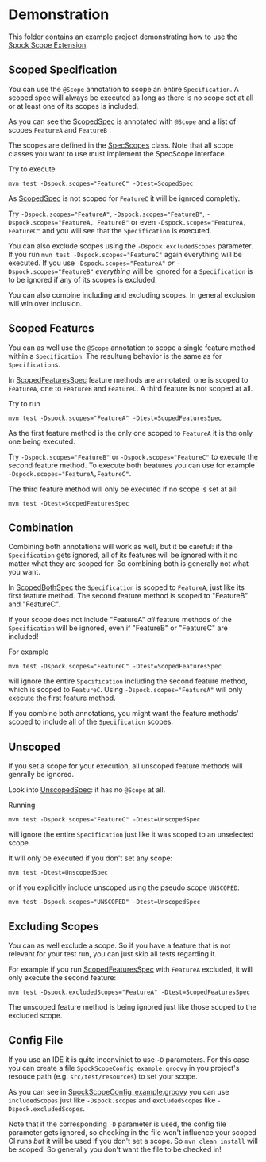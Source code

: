 Demonstration
=============

This folder contains an example project demonstrating how to use the [Spock Scope Extension](https://github.com/mkutz/spock-scope-extension).

Scoped Specification
--------------------

You can use the `@Scope` annotation to scope an entire `Specification`. A scoped spec will always be executed as long as there is no scope set at all or at least one of its scopes is included.

As you can see the [ScopedSpec](https://github.com/mkutz/spock-scope-extension/blob/master/demonstration/src/test/groovy/de/assertagile/demonstration/ScopedSpec.groovy) is annotated with `@Scope` and a list of scopes `FeatureA` and `FeatureB` .

The scopes are defined in the [SpecScopes](https://github.com/mkutz/spock-scope-extension/blob/master/demonstration/src/test/groovy/de/assertagile/demonstration/SpecScopes.groovy) class. Note that all scope classes you want to use must implement the SpecScope interface.

Try to execute
```
mvn test -Dspock.scopes="FeatureC" -Dtest=ScopedSpec
```
As [ScopedSpec](https://github.com/mkutz/spock-scope-extension/blob/master/demonstration/src/test/groovy/de/assertagile/demonstration/ScopedSpec.groovy) is not scoped for `FeatureC` it will be ignroed completly.

Try `-Dspock.scopes="FeatureA"`, `-Dspock.scopes="FeatureB"`, `-Dspock.scopes="FeatureA, FeatureB"` or even  `-Dspock.scopes="FeatureA, FeatureC"` and you will see that the `Specification` is executed.


You can also exclude scopes using the `-Dspock.excludedScopes` parameter. If you run `mvn test -Dspock.scopes="FeatureC"` again everything will be executed. If you use `-Dspock.scopes="FeatureA"` *or* `-Dspock.scopes="FeatureB"` *everything* will be ignored for a `Specification` is to be ignored if any of its scopes is excluded.

You can also combine including and excluding scopes. In general exclusion will win over inclusion.

Scoped Features
---------------

You can as well use the `@Scope` annotation to scope a single feature method within a `Specification`. The resultung behavior is the same as for `Specification`s.

In [ScopedFeaturesSpec](https://github.com/mkutz/spock-scope-extension/blob/master/demonstration/src/test/groovy/de/assertagile/demonstration/ScopedFeaturesSpec.groovy) feature methods are annotated: one is scoped to `FeatureA`, one to `FeatureB` and `FeatureC`. A third feature is not scoped at all.

Try to run
```
mvn test -Dspock.scopes="FeatureA" -Dtest=ScopedFeaturesSpec
```
As the first feature method is the only one scoped to `FeatureA` it is the only one being executed.

Try `-Dspock.scopes="FeatureB"` or `-Dspock.scopes="FeatureC"` to execute the second feature method. To execute both beatures you can use for example `-Dspock.scopes="FeatureA,FeatureC"`.

The third feature method will only be executed if no scope is set at all:
```
mvn test -Dtest=ScopedFeaturesSpec
```

Combination
-----------

Combining both annotations will work as well, but it be careful: if the `Specification` gets ignored, all of its features will be ignored with it no matter what they are scoped for. So combining both is generally not what you want.

In [ScopedBothSpec](https://github.com/mkutz/spock-scope-extension/blob/master/demonstration/src/test/groovy/de/assertagile/demonstration/ScopedBothSpec.groovy) the `Specification` is scoped to `FeatureA`, just like its first feature method. The second feature method is scoped to "FeatureB" and "FeatureC".

If your scope does not include "FeatureA" *all* feature methods of the `Specification` will be ignored, even if "FeatureB" or "FeatureC" are included!

For example
```
mvn test -Dspock.scopes="FeatureC" -Dtest=ScopedFeaturesSpec
```
will ignore the entire `Specification` including the second feature method, which is scoped to `FeatureC`. Using `-Dspock.scopes="FeatureA"` will only execute the first feature method.

If you combine both annotations, you might want the feature methods' scoped to include all of the `Specification` scopes.

Unscoped
--------

If you set a scope for your execution, all unscoped feature methods will genrally be ignored.

Look into [UnscopedSpec](https://github.com/mkutz/spock-scope-extension/blob/master/demonstration/src/test/groovy/de/assertagile/demonstration/UnscopedSpec.groovy): it has no `@Scope` at all.

Running
```
mvn test -Dspock.scopes="FeatureC" -Dtest=UnscopedSpec
```
will ignore the entire `Specification` just like it was scoped to an unselected scope.

It will only be executed if you don't set any scope:
```
mvn test -Dtest=UnscopedSpec
```
or if you explicitly include unscoped using the pseudo scope `UNSCOPED`:
```
mvn test -Dspock.scopes="UNSCOPED" -Dtest=UnscopedSpec
```

Excluding Scopes
----------------

You can as well exclude a scope. So if you have a feature that is not relevant for your test run, you can just skip all tests regarding it.

For example if you run [ScopedFeaturesSpec](https://github.com/mkutz/spock-scope-extension/blob/master/demonstration/src/test/groovy/de/assertagile/demonstration/ScopedFeaturesSpec.groovy) with `FeatureA` excluded, it will only execute the second feature:
```
mvn test -Dspock.excludedScopes="FeatureA" -Dtest=ScopedFeaturesSpec
```
The unscoped feature method is being ignored just like those scoped to the excluded scope.

Config File
-----------

If you use an IDE it is quite inconviniet to use `-D` parameters. For this case you can create a file `SpockScopeConfig_example.groovy` in you project's resouce path (e.g. `src/test/resources`) to set your scope.

As you can see in [SpockScopeConfig_example.groovy](https://github.com/mkutz/spock-scope-extension/blob/master/demonstration/src/test/resources/SpockScopeConfig.groovy) you can use `includedScopes` just like `-Dspock.scopes` and `excludedScopes` like `-Dspock.excludedScopes`.

Note that if the corresponding `-D` parameter is used, the config file parameter gets ignored, so checking in the file won't influence your scoped CI runs *but* it will be used if you don't set a scope. So `mvn clean install` will be scoped! So generally you don't want the file to be checked in!
